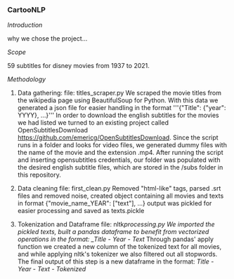 ### CartooNLP

_Introduction_

why we chose the project...

_Scope_

59 subtitles for disney movies from 1937 to 2021.

_Methodology_

1.  Data gathering:
    file: titles_scraper.py
    We scraped the movie titles from the wikipedia page using BeautifulSoup for Python. With this data we generated a json file for easier handling in the format
    '''{"Title": {"year": YYYY}, ...}'''
    In order to download the english subtitles for the movies we had listed we turned to an existing project called OpenSubtitlesDownload https://github.com/emericg/OpenSubtitlesDownload. Since the script runs in a folder and looks for video files, we generated dummy files with the name of the movie and the extension .mp4. After running the script and inserting opensubtitles credentials, our folder was populated with the desired english subtitle files, which are stored in the /subs folder in this repository.

2.  Data cleaning
    file: first_clean.py
    Removed "html-like" tags, parsed .srt files and removed noise, created object containing all movies and texts in format
    {"movie_name_YEAR": ["text"], ...}
    output was pickled for easier processing and saved as texts.pickle

3.  Tokenization and Dataframe
    file: nltk*processing.py
    We imported the pickled texts, built a pandas dataframe to benefit from vectorized operations in the format:
    \_Title - Year - Text*
    Through pandas' apply function we created a new column of the tokenized text for all movies, and while applying nltk's tokenizer we also filtered out all stopwords.
    The final output of this step is a new dataframe in the format:
    _Title - Year - Text - Tokenized_
